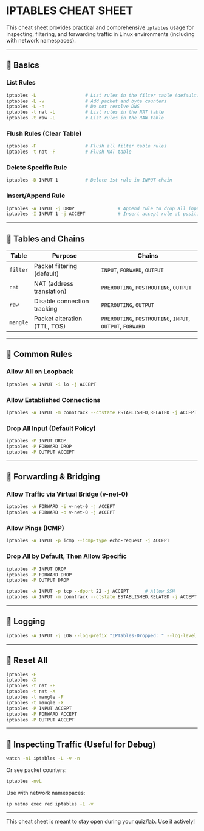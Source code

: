 # IPTABLES CHEAT SHEET

This cheat sheet provides practical and comprehensive `iptables` usage for inspecting, filtering, and forwarding traffic in Linux environments (including with network namespaces).

---

## 📌 Basics

### List Rules

```bash
iptables -L                  # List rules in the filter table (default)
iptables -L -v               # Add packet and byte counters
iptables -L -n               # Do not resolve DNS
iptables -t nat -L           # List rules in the NAT table
iptables -t raw -L           # List rules in the RAW table
```

### Flush Rules (Clear Table)

```bash
iptables -F                  # Flush all filter table rules
iptables -t nat -F           # Flush NAT table
```

### Delete Specific Rule

```bash
iptables -D INPUT 1          # Delete 1st rule in INPUT chain
```

### Insert/Append Rule

```bash
iptables -A INPUT -j DROP                # Append rule to drop all input
iptables -I INPUT 1 -j ACCEPT            # Insert accept rule at position 1
```

---

## 🧱 Tables and Chains

| Table    | Purpose                      | Chains                                                    |
| -------- | ---------------------------- | --------------------------------------------------------- |
| `filter` | Packet filtering (default)   | `INPUT`, `FORWARD`, `OUTPUT`                              |
| `nat`    | NAT (address translation)    | `PREROUTING`, `POSTROUTING`, `OUTPUT`                     |
| `raw`    | Disable connection tracking  | `PREROUTING`, `OUTPUT`                                    |
| `mangle` | Packet alteration (TTL, TOS) | `PREROUTING`, `POSTROUTING`, `INPUT`, `OUTPUT`, `FORWARD` |

---

## 🔀 Common Rules

### Allow All on Loopback

```bash
iptables -A INPUT -i lo -j ACCEPT
```

### Allow Established Connections

```bash
iptables -A INPUT -m conntrack --ctstate ESTABLISHED,RELATED -j ACCEPT
```

### Drop All Input (Default Policy)

```bash
iptables -P INPUT DROP
iptables -P FORWARD DROP
iptables -P OUTPUT ACCEPT
```

---

## 🔧 Forwarding & Bridging

### Allow Traffic via Virtual Bridge (v-net-0)

```bash
iptables -A FORWARD -i v-net-0 -j ACCEPT
iptables -A FORWARD -o v-net-0 -j ACCEPT
```

### Allow Pings (ICMP)

```bash
iptables -A INPUT -p icmp --icmp-type echo-request -j ACCEPT
```

### Drop All by Default, Then Allow Specific

```bash
iptables -P INPUT DROP
iptables -P FORWARD DROP
iptables -P OUTPUT DROP

iptables -A INPUT -p tcp --dport 22 -j ACCEPT      # Allow SSH
iptables -A INPUT -m conntrack --ctstate ESTABLISHED,RELATED -j ACCEPT
```

---

## 🔎 Logging

```bash
iptables -A INPUT -j LOG --log-prefix "IPTables-Dropped: " --log-level 4
```

---

## 🧹 Reset All

```bash
iptables -F
iptables -X
iptables -t nat -F
iptables -t nat -X
iptables -t mangle -F
iptables -t mangle -X
iptables -P INPUT ACCEPT
iptables -P FORWARD ACCEPT
iptables -P OUTPUT ACCEPT
```

---

## 🧪 Inspecting Traffic (Useful for Debug)

```bash
watch -n1 iptables -L -v -n
```

Or see packet counters:

```bash
iptables -nvL
```

Use with network namespaces:

```bash
ip netns exec red iptables -L -v
```

---

This cheat sheet is meant to stay open during your quiz/lab. Use it actively!
